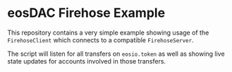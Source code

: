 # eosDAC Firehose Example

This repository contains a very simple example showing usage of the `FirehoseClient` which connects to a compatible `FirehoseServer`.

The script will listen for all transfers on `eosio.token` as well as showing live state updates for accounts involved in those transfers.

